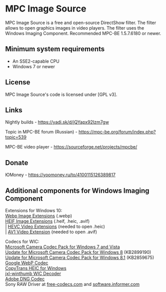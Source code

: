 ﻿# MPC Image Source

MPC Image Source is a free and open-source DirectShow filter. The filter allows to open graphics images in video players. The filter uses the Windows Imaging Component. Recommended MPC-BE 1.5.7.6180 or newer.

## Minimum system requirements

* An SSE2-capable CPU
* Windows 7 or newer

## License

MPC Image Source's code is licensed under [GPL v3].

## Links

Nightly builds - <https://yadi.sk/d/jQYapx92Izm7gw>

Topic in MPC-BE forum (Russian) - <https://mpc-be.org/forum/index.php?topic=539>

MPC-BE video player - <https://sourceforge.net/projects/mpcbe/>

## Donate

ЮMoney - https://yoomoney.ru/to/4100115126389817

## Additional components for Windows Imaging Component

Extensions for Windows 10:  
[Webp Image Extensions](https://www.microsoft.com/en-us/p/webp-image-extensions/9pg2dk419drg) (.webp)  
[HEIF Image Extensions](https://www.microsoft.com/en-us/p/heif-image-extensions/9pmmsr1cgpwg) (.heif, .heic, .avif)  
| [HEVC Video Extensions](https://www.microsoft.com/en-us/p/hevc-video-extensions/9nmzlz57r3t7) (needed to open .heic)  
| [AV1 Video Extension](https://www.microsoft.com/en-us/p/av1-video-extension/9mvzqvxjbq9v) (needed to open .avif)  

Codecs for WIC:  
[Microsoft Camera Codec Pack for Windows 7 and Vista](https://web.archive.org/web/20200109020824/https://www.microsoft.com/en-us/download/details.aspx?id=26829)  
[Update for Microsoft Camera Codec Pack for Windows 8](https://www.microsoft.com/en-us/download/details.aspx?id=41376) (KB2899190)  
[Update for Microsoft Camera Codec Pack for Windows 8.1](https://www.microsoft.com/en-us/download/details.aspx?id=40310) (KB2859675)  
[Google WebP Codec](http://downloads.webmproject.org/releases/webp/WebpCodecSetup.exe)  
[CopyTrans HEIC for Windows](https://www.copytrans.net/copytransheic/)  
[jxl-winthumb WIC Decoder](https://github.com/saschanaz/jxl-winthumb)  
[Adobe DNG Codec](http://download.adobe.com/pub/adobe/dng/win/DNGCodec_2_0_Installer.exe)  
Sony RAW Driver at [free-codecs.com](https://www.free-codecs.com/download/sony_raw_codec.htm) and [software.informer.com](https://sony-raw-driver.software.informer.com/)  

